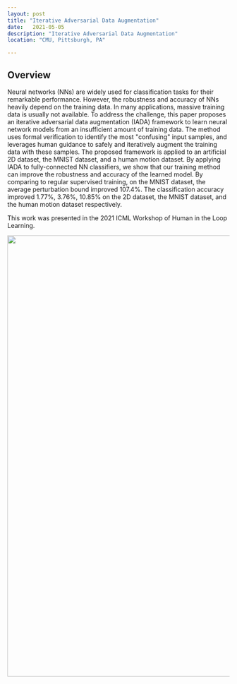 ```yaml
---
layout: post
title: "Iterative Adversarial Data Augmentation"
date:   2021-05-05
description: "Iterative Adversarial Data Augmentation"
location: "CMU, Pittsburgh, PA"

---
```


## Overview
Neural networks (NNs) are widely used for classification tasks for their remarkable performance. However, the robustness and accuracy of NNs heavily depend on the training data. In many applications, massive training data is usually not available. To address the challenge, this paper proposes an iterative adversarial data augmentation (IADA) framework to learn neural network models from an insufficient amount of training data. The method uses formal verification to identify the most "confusing" input samples, and leverages human guidance to safely and iteratively augment the training data with these samples. The proposed framework is applied to an artificial 2D dataset, the MNIST dataset, and a human motion dataset. By applying IADA to fully-connected NN classifiers, we show that our training method can improve the robustness and accuracy of the learned model. By comparing to regular supervised training, on the MNIST dataset, the average perturbation bound improved 107.4%. The classification accuracy improved 1.77%, 3.76%, 10.85% on the 2D dataset, the MNIST dataset, and the human motion dataset respectively.


This work was presented in the 2021 ICML Workshop of Human in the Loop Learning.

<img src="images/IADA/IADA_poster.png" width="1000">


